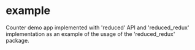 # example

Counter demo app implemented with 'reduced' API and 'reduced_redux' implementation
as an example of the usage of the 'reduced_redux' package.
